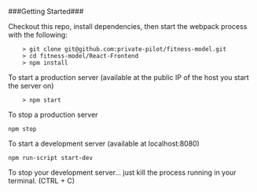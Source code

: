 ###Getting Started###

Checkout this repo, install dependencies, then start the webpack process with the following:

```
	> git clone git@github.com:private-pilot/fitness-model.git
	> cd fitness-model/React-Frontend
	> npm install
```

To start a production server (available at the public IP of the host you start the server on)
```
	> npm start
```

To stop a production server
```
npm stop
```

To start a development server (available at localhost:8080)

```
npm run-script start-dev
```

To stop your development server... just kill the process running in your terminal. (CTRL + C)

